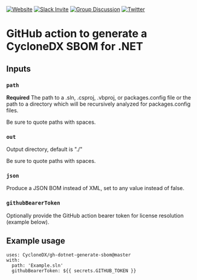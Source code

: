[![Website](https://img.shields.io/badge/https://-cyclonedx.org-blue.svg)](https://cyclonedx.org/)
[![Slack Invite](https://img.shields.io/badge/Slack-Join-blue?logo=slack&labelColor=393939)](https://cyclonedx.org/slack/invite)
[![Group Discussion](https://img.shields.io/badge/discussion-groups.io-blue.svg)](https://groups.io/g/CycloneDX)
[![Twitter](https://img.shields.io/twitter/url/http/shields.io.svg?style=social&label=Follow)](https://twitter.com/CycloneDX_Spec)

# GitHub action to generate a CycloneDX SBOM for .NET

## Inputs

### `path`

**Required** The path to a .sln, .csproj, .vbproj, or packages.config file or the path to a directory which will be recursively analyzed for packages.config files.

Be sure to quote paths with spaces.

### `out`

Output directory, default is "./"

Be sure to quote paths with spaces.

### `json`

Produce a JSON BOM instead of XML, set to any value instead of false.

### `githubBearerToken`

Optionally provide the GitHub action bearer token for license resolution (example below).

## Example usage

```
uses: CycloneDX/gh-dotnet-generate-sbom@master
with:
  path: 'Example.sln'
  githubBearerToken: ${{ secrets.GITHUB_TOKEN }}
```
